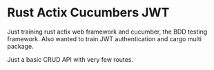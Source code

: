 # Rust Actix Cucumbers JWT

Just training rust actix web framework and cucumber, the BDD testing framework.
Also wanted to train JWT authentication and cargo multi package.

Just a basic CRUD API with very few routes.
